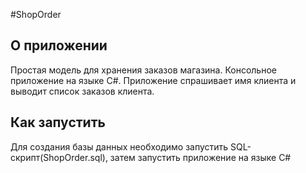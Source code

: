 #ShopOrder
## О приложении
Простая модель для хранения заказов магазина.
Консольное приложение на языке C#. Приложение спрашивает имя клиента и выводит список заказов клиента.

## Как запустить
Для создания базы данных необходимо запустить SQL-скрипт(ShopOrder.sql), затем запустить приложение на языке C#
